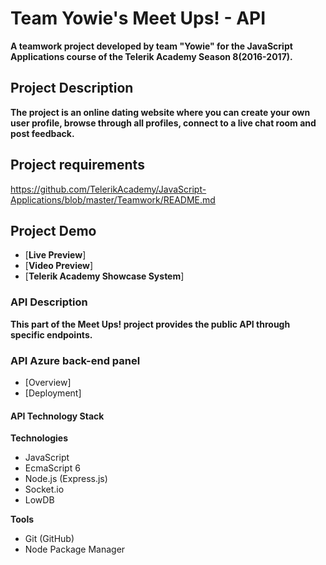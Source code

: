 # Team Yowie's Meet Ups! - API
**A teamwork project developed by team "Yowie" for the JavaScript Applications course of the Telerik Academy Season 8(2016-2017).**

## Project Description
 **The project is an online dating website where you can create your own user profile, browse through all profiles, connect to a live chat room and post feedback.**
 
## Project requirements
https://github.com/TelerikAcademy/JavaScript-Applications/blob/master/Teamwork/README.md

## Project Demo
- [**Live Preview**]
- [**Video Preview**]
- [**Telerik Academy Showcase System**]
 
### API Description
 **This part of the Meet Ups! project provides the public API through specific endpoints.**
 
### API Azure back-end panel
- [Overview]
- [Deployment]

#### API Technology Stack
**Technologies**
* JavaScript
* EcmaScript 6
* Node.js (Express.js)
* Socket.io
* LowDB

**Tools**
* Git (GitHub)
* Node Package Manager
